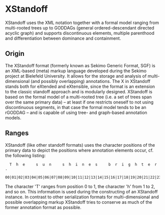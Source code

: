 # XStandoff
XStandoff uses the XML notation together with a formal model ranging from multi-rooted trees up to GODDAGs (general ordered-descendant directed acyclic graph) and supports discontinuous elements, multiple parenthood and differentiation between dominance and containment.

## Origin
The XStandoff format (formerly known as Sekimo Generic Format, SGF) is an XML-based (meta) markup language developed during the Sekimo project at Bielefeld University. It allows for the storage and analysis of multi-dimensional (and possibly overlapping) annotations.
The X in XStandoff stands both for eXtended and eXtensible, since the format is an extension to the classic standoff approach and is modularly designed. XStandoff is based on the formal model of a multi-rooted tree (i.e. a set of trees span over the same primary data) – at least if one restricts oneself to not using discontinuous segments, in that case the formal model tends to be an rGODDAG – and is capable of using tree- and graph-based annotation models.

## Ranges
XStandoff (like other standoff formats) uses the character positions of the primary data to depict the positions where annotation elements occur, cf. the following listing:
```
  T  h  e     s  u  n     s  h  i  n  e  s     b  r  i  g  h  t  e  r  .

00|01|02|03|04|05|06|07|08|09|10|11|12|13|14|15|16|17|18|19|20|21|22|23|24
```
The character 'T' ranges from position 0 to 1, the character 'h' from 1 to 2, and so on. This information is used during the constructing of an XStandoff instance.
In contrast to other serialization formats for multi-dimensional and possible overlapping markup XStandoff tries to conserve as much of the former annotation format as possible.
